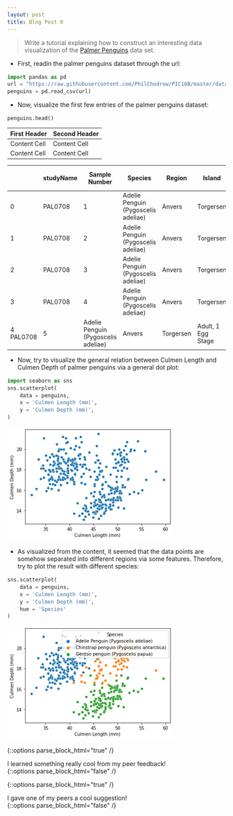 ```yaml
---
layout: post
title: Blog Post 0
---
```


> Write a tutorial explaining how to construct an interesting data visualization of the [Palmer Penguins](https://github.com/allisonhorst/palmerpenguins) data set. 

- First, readin the palmer penguins dataset through the url:

```python
import pandas as pd
url = "https://raw.githubusercontent.com/PhilChodrow/PIC16B/master/datasets/palmer_penguins.csv"
penguins = pd.read_csv(url)
```

- Now, visualize the first few entries of the palmer penguins dataset:

```python
penguins.head()
```


| First Header  | Second Header |
| ------------- | ------------- |
| Content Cell  | Content Cell  |
| Content Cell  | Content Cell  |


|   | studyName | Sample Number | Species | Region | Island | Stage | Individual ID | Clutch Completion | Date Egg | Culmen Length (mm) | Culmen Depth (mm) | Flipper Length (mm) | Body Mass g) | Sex | Delta 15 N (o/oo) | Delta 13 C (o/oo) | Comments |
| - | --------- | ------------- | ------- | ------ | ------ | ----- | ------------- | ----------------- | -------- | ------------------ | ----------------- | ------------------- | ------------- | --- | ----------------- | ----------------- | -------- |
| 0 | PAL0708 | 1	| Adelie Penguin (Pygoscelis adeliae)	| Anvers	| Torgersen	| Adult, 1 Egg Stage	| N1A1	| Yes	| 11/11/07	| 39.1	| 18.7	| 181.0	| 3750.0	| MALE	| NaN	| NaN	| Not enough blood for isotopes.| 
| 1	| PAL0708	| 2	| Adelie Penguin (Pygoscelis adeliae)	| Anvers	| Torgersen	| Adult, 1 Egg Stage	| N1A2	| Yes	| 11/11/07	| 39.5	| 17.4	| 186.0	| 3800.0	| FEMALE	| 8.94956	| -24.69454	| NaN| 
| 2	| PAL0708	| 3	| Adelie Penguin (Pygoscelis adeliae)	| Anvers	| Torgersen	| Adult, 1 Egg Stage	| N2A1	| Yes	| 11/16/07	| 40.3	| 18.0	| 195.0	| 3250.0	| FEMALE	| 8.36821	| -25.33302	| NaN| 
| 3	| PAL0708	| 4	| Adelie Penguin (Pygoscelis adeliae)	| Anvers	| Torgersen	| Adult, 1 Egg Stage	| N2A2	| Yes	| 11/16/07	| NaN	| NaN	| NaN	| NaN	| NaN	| NaN	| NaN	| Adult not sampled.| 
| 4	PAL0708	| 5	| Adelie Penguin (Pygoscelis adeliae)	| Anvers	| Torgersen	| Adult, 1 Egg Stage	| N3A1	| Yes	| 11/16/07	| 36.7	| 19.3	| 193.0	| 3450.0	| FEMALE	| 8.76651	| -25.32426	| NaN| 


- Now, try to visualize the general relation between Culmen Length and Culmen Depth of palmer penguins via a general dot plot:

```python
import seaborn as sns
sns.scatterplot(
    data = penguins,
    x = 'Culmen Length (mm)',
    y = 'Culmen Depth (mm)',
)
```

![](https://github.com/yx-ath/yx-ath.github.io/blob/master/images/culmen-general.png)

- As visualized from the content, it seemed that the data points are somehow separated into different regions via some features. Therefore, try to plot the result with different species:

```python
sns.scatterplot(
    data = penguins,
    x = 'Culmen Length (mm)',
    y = 'Culmen Depth (mm)',
    hue = 'Species'
)
```

![](https://github.com/yx-ath/yx-ath.github.io/blob/master/images/culmen-type.png)


{::options parse_block_html="true" /}
<div class="got-help">
I learned something really cool from my peer feedback! 
</div>
{::options parse_block_html="false" /}

{::options parse_block_html="true" /}
<div class="gave-help">
I gave one of my peers a cool suggestion! 
</div>
{::options parse_block_html="false" /}
